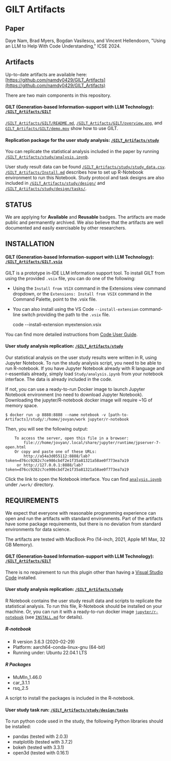 # GILT Artifacts

## Paper

Daye Nam, Brad Myers, Bogdan Vasilescu, and Vincent Hellendoorn, "Using an LLM to Help With Code Understanding," ICSE 2024.

## Artifacts

Up-to-date artifacts are available here: [https://github.com/namdy0429/GILT_Artifacts](https://github.com/namdy0429/GILT_Artifacts)

There are two main components in this repository.

#### GILT (Generation-based Information-support with LLM Technology): [`/GILT_Artifacts/GILT`](https://github.com/namdy0429/GILT_Artifacts/tree/main/GILT)

[`/GILT_Artifacts/GILT/README.md`](https://github.com/namdy0429/GILT_Artifacts/tree/main/GILT), [`/GILT_Artifacts/GILT/overview.png`](https://github.com/namdy0429/GILT_Artifacts/blob/main/GILT/overview.png), and [`GILT_Artifacts/GILT/demo.mov`](https://github.com/namdy0429/GILT_Artifacts/blob/main/GILT/demo.mov) show how to use GILT.

#### Replication package for the user study analysis: [`/GILT_Artifacts/study`](https://github.com/namdy0429/GILT_Artifacts/tree/main/study)

You can replicate the statistical analysis included in the paper by running [`/GILT_Artifacts/study/analysis.ipynb`](https://github.com/namdy0429/GILT_Artifacts/blob/main/study/analysis.ipynb).

User study result data can be found [`/GILT_Artifacts/study/study_data.csv`](https://github.com/namdy0429/GILT_Artifacts/blob/main/study/study_data.csv). 
[`/GILT_Artifacts/Install.md`](https://github.com/namdy0429/GILT_Artifacts/blob/main/INSTALL.md) describes how to set up R-Notebook environment to run this Notebook.
Study protocol and task designs are also included in [`/GILT_Artifacts/study/design/`](https://github.com/namdy0429/GILT_Artifacts/tree/main/study/design) and [`/GILT_Artifacts/study/design/tasks/`](https://github.com/namdy0429/GILT_Artifacts/tree/main/study/design/tasks).

## STATUS
We are applying for **Available** and **Reusable** badges. The artifacts are made public and permanently archived. We also believe that the artifacts are well documented and easily exercisable by other researchers.

## INSTALLATION

#### GILT (Generation-based Information-support with LLM Technology): [`/GILT_Artifacts/GILT.vsix`](https://github.com/namdy0429/GILT_Artifacts/tree/main/Plugin)
GILT is a prototype in-IDE LLM information support tool.
To install GILT from using the provided `.vsix` file, you can do one of the following:
- Using the `Install from VSIX` command in the Extensions view command dropdown, or the `Extensions: Install from VSIX` command in the Command Palette, point to the .vsix file.
- You can also install using the VS Code `--install-extension` command-line switch providing the path to the `.vsix` file.

    code --install-extension myextension.vsix

You can find more detailed instructions from [Code User Guide](https://code.visualstudio.com/docs/editor/extension-marketplace#_install-from-a-vsix).

#### User study analysis replication: [`/GILT_Artifacts/study`](https://github.com/namdy0429/GILT_Artifacts/tree/main/study)

Our statistical analysis on the user study results were written in R, using Jupyter Notebook.
To run the study analysis script, you need to be able to run R-notebook.
If you have Jupyter Notebook already with R language and r-essentials already, simply load `Study/analysis.ipynb` from your notebook interface. The data is already included in the code.

If not, you can use a ready-to-run Docker image to launch Jupyter Notebook environment (no need to download Jupyter Notebook).
Downloading the jupyter/R-notebook docker image will require ~1G of memory space.

```
$ docker run -p 8888:8888 --name notebook -v [path-to-Artifacts]/study/:/home/jovyan/work jupyter/r-notebook
```

Then, you will see the following output:

```
    To access the server, open this file in a browser:
        file:///home/jovyan/.local/share/jupyter/runtime/jpserver-7-open.html
    Or copy and paste one of these URLs:
        http://a54a3d055112:8888/lab?token=d76cc9282c7ce986cbdf2e1f35a81321a58ae0f773ea7a19
     or http://127.0.0.1:8888/lab?token=d76cc9282c7ce986cbdf2e1f35a81321a58ae0f773ea7a19
```
Click the link to open the Notebook interface. You can find [`analysis.ipynb`](https://github.com/namdy0429/GILT_Artifacts/blob/main/study/analysis.ipynb) under `/work/` directory.

## REQUIREMENTS

We expect that everyone with reasonable programming experience can open and run the artifacts with standard environments.
Part of the artifacts have some package requirements, but there is no deviation from standard environments for data science.

The artifacts are tested with MacBook Pro (14-inch, 2021, Apple M1 Max, 32 GB Memory).

#### GILT (Generation-based Information-support with LLM Technology): [`/GILT_Artifacts/GILT`](https://github.com/namdy0429/GILT_Artifacts/tree/main/GILT)

There is no requirement to run this plugin other than having a [Visual Studio Code](https://code.visualstudio.com/) installed. 

#### User study analysis replication: [`/GILT_Artifacts/study`](https://github.com/namdy0429/GILT_Artifacts/tree/main/study)

R Notebook contains the user study result data and scripts to replicate the statistical analysis.
To run this file, R-Notebook should be installed on your machine.
Or, you can run it with a ready-to-run docker image [`jupyter/r-notebook`](https://hub.docker.com/r/jupyter/r-notebook) (see [`INSTALL.md`](https://github.com/namdy0429/SOREL/blob/main/INSTALL.md) for details).

##### R-notebook

- R version 3.6.3 (2020-02-29)
- Platform: aarch64-conda-linux-gnu (64-bit)
- Running under: Ubuntu 22.04.1 LTS

##### R Packages

- MuMIn_1.46.0
- car_3.1.1
- rsq_2.5

A script to install the packages is included in the R-notebook.

#### User study task run: [`/GILT_Artifacts/study/design/tasks`](https://github.com/namdy0429/GILT_Artifacts/tree/main/study/design/tasks)

To run python code used in the study, the following Python libraries should be installed:

- pandas (tested with 2.0.3)
- matplotlib (tested with 3.7.2)
- bokeh (tested with 3.3.1)
- open3d (tested with 0.16.1)
